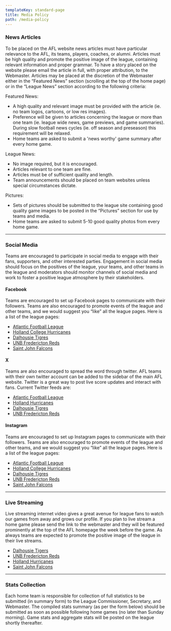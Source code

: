 ```yaml
---
templateKey: standard-page
title: Media Policy
path: /media-policy
---
```

### News Articles

To be placed on the AFL website news articles must have particular relevance to the AFL, its teams, players, coaches, or alumni. Articles must be high quality and promote the positive image of the league, containing relevant information and proper grammar. To have a story placed on the website please email the article in full, with proper attribution, to the Webmaster. Articles may be placed at the discretion of the Webmaster either in the “Featured News” section (scrolling at the top of the home page) or in the “League News” section according to the following criteria:

Featured News:

* A high quality and relevant image must be provided with the article (ie. no team logos, cartoons, or low res images).
* Preference will be given to articles concerning the league or more than one team (ie. league wide news, game previews, and game summaries). During slow football news cycles (ie. off season and preseason) this requirement will be relaxed.
* Home teams are asked to submit a 'news worthy' game summary after every home game.

League News:

* No image required, but it is encouraged.
* Articles relevant to one team are fine.
* Articles must be of sufficient quality and length.
* Team announcements should be placed on team websites unless special circumstances dictate.

Pictures:

* Sets of pictures should be submitted to the league site containing good quality game images to be posted in the “Pictures” section for use by teams and media.
* Home teams are asked to submit 5-10 good quality photos from every home game.

- - -

### Social Media

Teams are encouraged to participate in social media to engage with their fans, supporters, and other interested parties. Engagement in social media should focus on the positives of the league, your teams, and other teams in the league and moderators should monitor channels of social media and work to foster a positive league atmosphere by their stakeholders.

#### Facebook

Teams are encouraged to set up Facebook pages to communicate with their followers. Teams are also encouraged to promote events of the league and other teams, and we would suggest you “like” all the league pages. Here is a list of the league pages:

* [Atlantic Football League](https://www.facebook.com/theaflofficial)
* [Holland College Hurricanes](https://www.facebook.com/canesmfootball)
* [Dalhousie Tigres](https://www.facebook.com/DalFootball)
* [UNB Fredericton Reds](https://www.facebook.com/unbfootball)
* [Saint John Falcons](https://www.facebook.com/FundyMinorFootball)

#### X

Teams are also encouraged to spread the word through twitter. AFL teams with their own twitter account can be added to the sidebar of the main AFL website. Twitter is a great way to post live score updates and interact with fans. Current Twitter feeds are:

* [Atlantic Football League](https://x.com/TheAFL_Official)
* [Holland Hurricanes](https://x.com/canesmfootball)
* [Dalhousie Tigres](https://x.com/DalFootballClub)
* [UNB Fredericton Reds](https://x.com/UNBRedsFootball)

#### Instagram

Teams are encouraged to set up Instagram pages to communicate with their followers. Teams are also encouraged to promote events of the league and other teams, and we would suggest you “like” all the league pages. Here is a list of the league pages:

* [Atlantic Football League](https://www.instagram.com/theafl_official/)
* [Holland College Hurricanes](https://www.instagram.com/canesmfootball)
* [Dalhousie Tigres](https://www.instagram.com/dalhousiefootball/?hl=en)
* [UNB Fredericton Reds](https://www.instagram.com/unbfootball/)
* [Saint John Falcons](https://www.instagram.com/fundyminorfootball/)

- - -

### Live Streaming

Live streaming internet video gives a great avenue for league fans to watch our games from away and grows our profile. If you plan to live stream a home game please send the link to the webmaster and they will be featured prominently at the top of the AFL homepage the week before the game. As always teams are expected to promote the positive image of the league in their live streams.

* [Dalhousie Tigers](https://www.ao.live/en)
* [UNB Fredericton Reds](https://www.youtube.com/@UNBReds)
* [Holland Hurricanes](https://www.youtube.com/@GoCanesGo/featured)
* [Saint John Falcons](https://www.ao.live/aolive)

- - -

### Stats Collection

Each home team is responsible for collection of full statistics to be submitted (in summary form) to the League Commissioner, Secretary, and Webmaster. The compiled stats summary (as per the form below) should be submitted as soon as possible following home games (no later than Sunday morning). Game stats and aggregate stats will be posted on the league shortly thereafter.